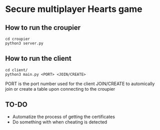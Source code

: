 # Secure multiplayer Hearts game

## How to run the croupier

```
cd croupier
python3 server.py
```

## How to run the client

```
cd client/
python3 main.py <PORT> <JOIN/CREATE>
```
PORT is the port number used for the client
JOIN/CREATE to automically join or create a table upon connecting to the croupier


## TO-DO
* Automatize the process of getting the certificates
* Do something with when cheating is detected
